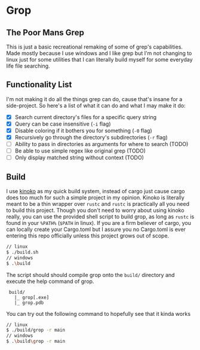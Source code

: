 # Grop

## The Poor Mans Grep
This is just a basic recreational remaking of some of grep's capabilities.
Made mostly because I use windows and I like grep but I'm not changing to linux just for some utilities that I can literally build myself for some everyday life file searching.

## Functionality List
I'm not making it do all the things grep can do, cause that's insane for a side-project.
So here's a list of what it can do and what I may make it do:
 - [x] Search current directory's files for a specific query string
 - [x] Query can be case insensitive (`-i` flag)
 - [x] Disable coloring if it bothers you for something (`-0` flag)
 - [x] Recursively go through the directory's subdirectories (`-r` flag)
 - [ ] Ability to pass in directories as arguments for where to search (TODO)
 - [ ] Be able to use simple regex like original grep (TODO)
 - [ ] Only display matched string without context (TODO)

## Build

I use [kinoko](https://github.com/jmnuf/kinoko) as my quick build system, instead of cargo just cause cargo does too much for such a simple project in my opinion. Kinoko is literally meant to be a thin wrapper over `rustc` and `rustc` is practically all you need to build this project.
Though you don't need to worry about using kinoko really, you can use the provided shell script to build grop, as long as `rustc` is found in your `%PATH%` (`$PATH` in linux).
If you are a firm believer of cargo, you can locally create your Cargo.toml but I assure you no Cargo.toml is ever entering this repo officially unless this project grows out of scope.
```bash
// linux
$ ./build.sh
// windows
$ .\build
```
The script should should compile grop onto the `build/` directory and execute the help command of grop.
```
 build/
   |_ grop[.exe]
   |_ grop.pdb
```
You can try out the following command to hopefully see that it kinda works
```bash
// linux
$ ./build/grop -r main
// windows
$ .\build\grop -r main
```

